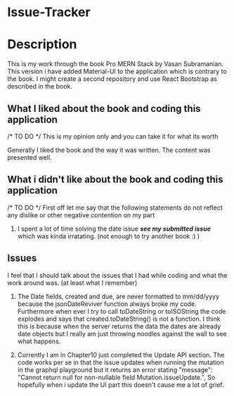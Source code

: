 # Issue-Tracker

# Description
This is my work through the book Pro MERN Stack by Vasan Subramanian. This version i have added Material-UI to the application which is contrary to the book. I might create a second repository and use React Bootstrap as described in the book.

## What I liked about the book and coding this application
/* TO DO */
This is my opinion only and you can take it for what its worth

Generally I liked the book and the way it was written. The content was presented well. 

## What i didn't like about the book and coding this application
/* TO DO */
First off let me say that the following statements do not reflect any dislike or other negative contention on my part

1) I spent a lot of time solving the date issue ***see my submitted issue*** which was kinda irratating. (not enough to try another book :) )

## Issues
I feel that I should talk about the issues that I had while coding and what the work around was. (at least what I remember)

1) The Date fields, created and due, are never formatted to mm/dd/yyyy because the jsonDateReviver function always broke my code. Furthermore when ever I try to call toDateString or toISOString the code explodes and says that created.toDateString() is not a function. I think this is because when the server returns the data the dates are already date objects but I really am just throwing noodles against the wall to see what happens.

2) Currently I am in Chapter10 just completed the Update API section. The code works per se in that the issue updates when running the mutation in the graphql playground but it returns an error stating "message": "Cannot return null for non-nullable field Mutation.issueUpdate.", So hopefully when i update the UI part this doesn't cause me a lot of grief.
